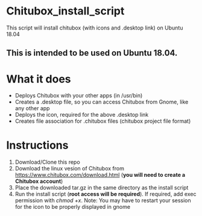 # Chitubox_install_script
This script will install chitubox (with icons and .desktop link) on Ubuntu 18.04

## This is intended to be used on Ubuntu 18.04.

# What it does
- Deploys Chitubox with your other apps (in /usr/bin)
- Creates a .desktop file, so you can access Chitubox from Gnome, like any other app
- Deploys the icon, required for the above .desktop link
- Creates file association for .chitubox files (chitubox project file format)

# Instructions
1. Download/Clone this repo
2. Download the linux vesion of Chitubox from https://www.chitubox.com/download.html (**you will need to create a Chitubox account**)
3. Place the downloaded tar.gz in the same directory as the install script
4. Run the install script (**root access will be required**). If required, add exec permission with *chmod +x*.
Note: You may have to restart your session for the icon to be properly displayed in gnome

